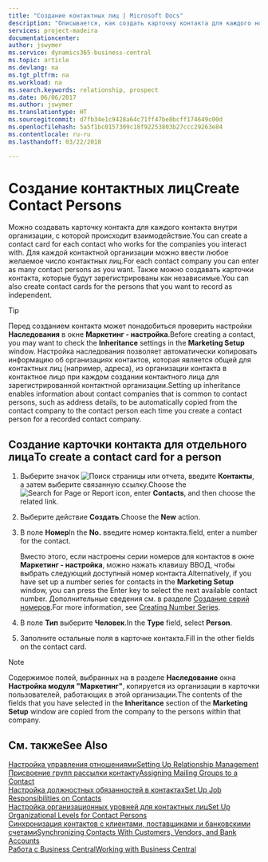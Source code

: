 ```yaml
---
title: "Создание контактных лиц | Microsoft Docs"
description: "Описывается, как создать карточку контакта для каждого нового лица или потенциального клиента, с которым у вас деловые отношения."
services: project-madeira
documentationcenter: 
author: jswymer
ms.service: dynamics365-business-central
ms.topic: article
ms.devlang: na
ms.tgt_pltfrm: na
ms.workload: na
ms.search.keywords: relationship, prospect
ms.date: 06/06/2017
ms.author: jswymer
ms.translationtype: HT
ms.sourcegitcommit: d7fb34e1c9428a64c71ff47be8bcff174649c00d
ms.openlocfilehash: 5a5f1bc0157309c18f92253803b27ccc29263e84
ms.contentlocale: ru-ru
ms.lasthandoff: 03/22/2018

---
```

# <a name="create-contact-persons"></a><span data-ttu-id="67281-103">Создание контактных лиц</span><span class="sxs-lookup"><span data-stu-id="67281-103">Create Contact Persons</span></span>
<span data-ttu-id="67281-104">Можно создавать карточку контакта для каждого контакта внутри организации, с которой происходит взаимодействие.</span><span class="sxs-lookup"><span data-stu-id="67281-104">You can create a contact card for each contact who works for the companies you interact with.</span></span> <span data-ttu-id="67281-105">Для каждой контактной организации можно ввести любое желаемое число контактных лиц.</span><span class="sxs-lookup"><span data-stu-id="67281-105">For each contact company you can enter as many contact persons as you want.</span></span> <span data-ttu-id="67281-106">Также можно создавать карточки контакта, которые будут зарегистрированы как независимые.</span><span class="sxs-lookup"><span data-stu-id="67281-106">You can also create contact cards for the persons that you want to record as independent.</span></span>

> [!TIP]  
>   <span data-ttu-id="67281-107">Перед созданием контакта может понадобиться проверить настройки **Наследования** в окне **Маркетинг - настройка**.</span><span class="sxs-lookup"><span data-stu-id="67281-107">Before creating a contact, you may want to check the **Inheritance** settings in the **Marketing Setup** window.</span></span> <span data-ttu-id="67281-108">Настройка наследования позволяет автоматически копировать информацию об организациях контактов, которая является общей для контактных лиц (например, адреса), из организации контакта в контактное лицо при каждом создании контактного лица для зарегистрированной контактной организации.</span><span class="sxs-lookup"><span data-stu-id="67281-108">Setting up inheritance enables information about contact companies that is common to contact persons, such as address details, to be automatically copied from the contact company to the contact person each time you create a contact person for a recorded contact company.</span></span>

## <a name="to-create-a-contact-card-for-a-person"></a><span data-ttu-id="67281-109">Создание карточки контакта для отдельного лица</span><span class="sxs-lookup"><span data-stu-id="67281-109">To create a contact card for a person</span></span>
1. <span data-ttu-id="67281-110">Выберите значок ![Поиск страницы или отчета](media/ui-search/search_small.png "Значок поиска страницы или отчета"), введите **Контакты**, а затем выберите связанную ссылку.</span><span class="sxs-lookup"><span data-stu-id="67281-110">Choose the ![Search for Page or Report](media/ui-search/search_small.png "Search for Page or Report icon") icon, enter **Contacts**, and then choose the related link.</span></span>
2. <span data-ttu-id="67281-111">Выберите действие **Создать**.</span><span class="sxs-lookup"><span data-stu-id="67281-111">Choose the **New** action.</span></span>
3. <span data-ttu-id="67281-112">В поле **Номер**</span><span class="sxs-lookup"><span data-stu-id="67281-112">In the **No.**</span></span> <span data-ttu-id="67281-113">введите номер контакта.</span><span class="sxs-lookup"><span data-stu-id="67281-113">field, enter a number for the contact.</span></span>

    <span data-ttu-id="67281-114">Вместо этого, если настроены серии номеров для контактов в окне **Маркетинг - настройка**, можно нажать клавишу ВВОД, чтобы выбрать следующий доступный номер контакта.</span><span class="sxs-lookup"><span data-stu-id="67281-114">Alternatively, if you have set up a number series for contacts in the **Marketing Setup** window, you can press the Enter key to select the next available contact number.</span></span> <span data-ttu-id="67281-115">Дополнительные сведения см. в разделе [Создание серий номеров](ui-create-number-series.md).</span><span class="sxs-lookup"><span data-stu-id="67281-115">For more information, see [Creating Number Series](ui-create-number-series.md).</span></span>
4. <span data-ttu-id="67281-116">В поле **Тип** выберите **Человек**.</span><span class="sxs-lookup"><span data-stu-id="67281-116">In the **Type** field, select **Person**.</span></span>
5. <span data-ttu-id="67281-117">Заполните остальные поля в карточке контакта.</span><span class="sxs-lookup"><span data-stu-id="67281-117">Fill in the other fields on the contact card.</span></span>

> [!NOTE]  
>   <span data-ttu-id="67281-118">Содержимое полей, выбранных на в разделе **Наследование** окна **Настройка модуля "Маркетинг"**, копируется из организации в карточки пользователей, работающих в этой организации.</span><span class="sxs-lookup"><span data-stu-id="67281-118">The contents of the fields that you have selected in the **Inheritance** section of the **Marketing Setup** window are copied from the company to the persons within that company.</span></span>

## <a name="see-also"></a><span data-ttu-id="67281-119">См. также</span><span class="sxs-lookup"><span data-stu-id="67281-119">See Also</span></span>
[<span data-ttu-id="67281-120">Настройка управления отношениями</span><span class="sxs-lookup"><span data-stu-id="67281-120">Setting Up Relationship Management</span></span>](marketing-setup-marketing.md)  
[<span data-ttu-id="67281-121">Присвоение групп рассылки контакту</span><span class="sxs-lookup"><span data-stu-id="67281-121">Assigning Mailing Groups to a Contact</span></span>](marketing-mailing-groups.md#AssignMailGroupContact)  
[<span data-ttu-id="67281-122">Настройка должностных обязанностей в контактах</span><span class="sxs-lookup"><span data-stu-id="67281-122">Set Up Job Responsibilities on Contacts</span></span>](marketing-job-responsibilities.md)  
[<span data-ttu-id="67281-123">Настройка организационных уровней для контактных лиц</span><span class="sxs-lookup"><span data-stu-id="67281-123">Set Up Organizational Levels for Contact Persons</span></span>](marketing-organizational-levels.md)  
[<span data-ttu-id="67281-124">Синхронизация контактов с клиентами, поставщиками и банковскими счетами</span><span class="sxs-lookup"><span data-stu-id="67281-124">Synchronizing Contacts With Customers, Vendors, and Bank Accounts</span></span>](marketing-synchronize-contacts-customers-vendors-bank-accounts.md)  
[<span data-ttu-id="67281-125">Работа с Business Central</span><span class="sxs-lookup"><span data-stu-id="67281-125">Working with Business Central</span></span>](ui-work-product.md)  

